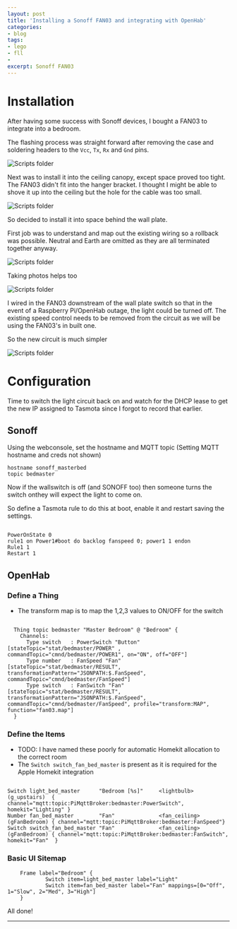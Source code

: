 ```yaml
---
layout: post
title: 'Installing a Sonoff FAN03 and integrating with OpenHab'
categories:
- blog
tags: 
- lego
- fll
- 
excerpt: Sonoff FAN03
---
```


# Installation

After having some success with Sonoff devices, I bought a FAN03 to integrate into a bedroom.

The flashing process was straight forward after removing the case and soldering headers to the `Vcc`, `Tx`, `Rx` and `Gnd` pins.

![Scripts folder](/assets/img//blog/20210815-fan03/tasmota.jpg)

Next was to install it into the ceiling canopy, except space proved too tight. The FAN03 didn't fit into the hanger bracket. I thought I might be able to shove it up into the ceiling but the hole for the cable was too small.

![Scripts folder](/assets/img//blog/20210815-fan03/ceiling.jpg)

So decided to install it into space behind the wall plate.

First job was to understand and map out the existing wiring so a rollback was possible. Neutral and Earth are omitted as they are all terminated together anyway.

![Scripts folder](/assets/img//blog/20210815-fan03/old-wiring.png)

Taking photos helps too

![Scripts folder](/assets/img//blog/20210815-fan03/before-wallplate.jpg)

I wired in the FAN03 downstream of the wall plate switch so that in the event of a Raspberry Pi/OpenHab outage, the light could be turned off.
The existing speed control needs to be removed from the circuit as we will be using the FAN03's in built one.

So the new circuit is much simpler

![Scripts folder](/assets/img//blog/20210815-fan03/new-wiring.png)

# Configuration

Time to switch the light circuit back on and watch for the DHCP lease to get the new IP assigned to Tasmota since I forgot to record that earlier.

## Sonoff

Using the webconsole, set the hostname and MQTT topic (Setting MQTT hostname and creds not shown)

```
hostname sonoff_masterbed
topic bedmaster
```

Now if the wallswitch is off (and SONOFF too) then someone turns the switch onthey will expect the light to come on.

So define a Tasmota rule to do this at boot, enable it and restart saving the settings.

```

PowerOnState 0
rule1 on Power1#boot do backlog fanspeed 0; power1 1 endon
Rule1 1
Restart 1

``` 

## OpenHab

### Define a Thing

* The transform map is to map the 1,2,3 values to ON/OFF for the switch

```

  Thing topic bedmaster "Master Bedroom" @ "Bedroom" { 
    Channels:
      Type switch   : PowerSwitch "Button"  [stateTopic="stat/bedmaster/POWER" , commandTopic="cmnd/bedmaster/POWER1", on="ON", off="OFF"]
      Type number   : FanSpeed "Fan"        [stateTopic="stat/bedmaster/RESULT", transformationPattern="JSONPATH:$.FanSpeed", commandTopic="cmnd/bedmaster/FanSpeed"]
      Type switch   : FanSwitch "Fan"       [stateTopic="stat/bedmaster/RESULT", transformationPattern="JSONPATH:$.FanSpeed", commandTopic="cmnd/bedmaster/FanSpeed", profile="transform:MAP", function="fan03.map"]
  }

```

### Define the Items

* TODO: I have named these poorly for automatic Homekit allocation to the correct room
* The `Switch switch_fan_bed_master` is present as it is required for the Apple Homekit integration


```

Switch light_bed_master      "Bedroom [%s]"     <lightbulb>   (g_upstairs)  { channel="mqtt:topic:PiMqttBroker:bedmaster:PowerSwitch", homekit="Lighting" }
Number fan_bed_master        "Fan"              <fan_ceiling> (gFanBedroom) { channel="mqtt:topic:PiMqttBroker:bedmaster:FanSpeed"}
Switch switch_fan_bed_master "Fan"              <fan_ceiling> (gFanBedroom) { channel="mqtt:topic:PiMqttBroker:bedmaster:FanSwitch", homekit="Fan"  }

```

### Basic UI Sitemap


```
    Frame label="Bedroom" {   
            Switch item=light_bed_master label="Light"
            Switch item=fan_bed_master label="Fan" mappings=[0="Off", 1="Slow", 2="Med", 3="High"]
    }
```

All done!

---